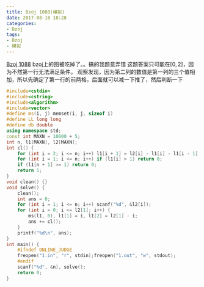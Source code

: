 ```yaml
---
title: Bzoj 1088(模拟)
date: 2017-08-18 18:28
categories:
- Bzoj
tags:
- Bzoj
- 模拟
---
```

[Bzoj 1088](http://www.lydsy.com/JudgeOnline/problem.php?id=1088)
bzoj上的图被吃掉了。。搞的我题意弄错
这题答案只可能在$[0,2]$，因为不然第一行无法满足条件。
观察发现，因为第二列的数值是第一列的三个值相加，所以先确定了第一行的前两格，后面就可以减一下推了，然后判断一下
<!-- more -->
```c++
#include<cstdio>
#include<cstring>
#include<algorithm>
#include<vector>
#define ms(i, j) memset(i, j, sizeof i)
#define LL long long
#define db double
using namespace std;
const int MAXN = 10000 + 5;
int n, l1[MAXN], l2[MAXN];
int cl() {
	for (int i = 2; i <= n; i++) l1[i + 1] = l2[i] - l1[i] - l1[i - 1];
	for (int i = 1; i <= n; i++) if (l1[i] > 1) return 0;
	if (l1[n + 1] >= 1) return 0;
	return 1;
}
void clean() {}
void solve() {
	clean();
	int ans = 0;
	for (int i = 1; i <= n; i++) scanf("%d", &l2[i]);
	for (int i = 0; i <= l2[1]; i++) {
		ms(l1, 0), l1[1] = i, l1[2] = l2[1] - i;
		ans += cl();
	}
	printf("%d\n", ans);
}
int main() {
	#ifndef ONLINE_JUDGE 
	freopen("1.in", "r", stdin);freopen("1.out", "w", stdout);
	#endif
	scanf("%d", &n), solve();
	return 0;
}

```